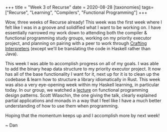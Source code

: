 +++
title = "Week 3 of Recurse"
date = 2020-08-28
[taxonomies]
tags=["Recurse", "Learning", "Compilers", "Functional Programming"]
+++

Wow, three weeks of Recurse already! This week was the first week where I felt like I was in a groove and solidified what I want to be working on. I have
essentially narrowed my work down to attending both the compiler & functional programming study groups, working on my priority executor project, and planning
on pairing with a peer to work through [Crafting Interpreters](https://craftinginterpreters.com/) (except we'll be translating the code in Haskell rather than
Java). 

This week I was able to accomplish progress on all of my goals. I was able to add the binary heap data structure to my priority executor project. It now has all of the base
functionality I want for it, next up for it is to clean up the codebase & learn how to structure a library idiomatically in Rust. This week was also a very eye-opening week within
my Haskell learning, in particular today. In our group, we watched a [lecture](https://www.youtube.com/watch?v=srQt1NAHYC0) on functional programming design patterns. Scott Wlaschin,
the one giving the talk, clearly explained partial applications and monads in a way that I feel like I have a much better understanding of how to use them when programming.

Hoping that the momentum keeps up and I accomplish more by next week!

~ Dan